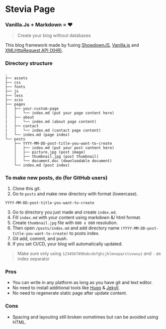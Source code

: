 # Stevia Page
### Vanilla.Js + Markdown = :heart:
> Create your blog without databases

This blog framework made by fusing [ShowdownJS](https://github.com/showdownjs/showdown), [Vanilla.js](http://vanilla-js.com/) and [XMLHttpRequest API (XHR)](https://developer.mozilla.org/en-US/docs/Web/API/XMLHttpRequest).

### Directory structure
```
.
├── assets
├── css
├── fonts
├── js
├── less
├── scss
├── pages
│   ├── your-custom-page
│   │   └── index.md (put your page content here)
│   ├── about
|   │   └── index.md (about page content)
|   ├── contact
|   │   └── index.md (contact page content)
|   └── index.md (page index)
└── posts
    ├── YYYY-MM-DD-post-title-you-want-to-create
    │   ├── index.md (put your post content here)
    │   ├── picture.jpg (post image)
    │   ├── thumbnail.jpg (post thumbnail)
    │   └── document.doc (downloadable document)
    └── index.md (post index)
```

### To make new posts, do (for GitHub users)
1. Clone this git.
2. Go to `posts` and make new directory with format (lowercase).
```
YYYY-MM-DD-post-title-you-want-to-create
```
3. Go to directory you just made and create `index.md`.
4. Fill `index.md` with your content using markdown &/ html format.
5. Create `thumbnail.jpg` file with `800 x 600` resolution.
6. Then open `/posts/index.md` and add directory name `(YYYY-MM-DD-post-title-you-want-to-create)` to posts index.
7. Git add, commit, and push.
8. If you set CI/CD, your blog will automatically updated.

> Make sure only using `1234567890abcdefghijklmnopqrstuvwxyz` and `-` as index separator

### Pros
* You can write in any platform as long as you have git and text editor.
* No need to install additional tools like [Hugo](https://gohugo.io/) & [Jekyll](https://jekyllrb.com/).
* No need to regenerate static page after update content.

### Cons
* Spacing and layouting still broken sometimes but can be avoided using HTML.
